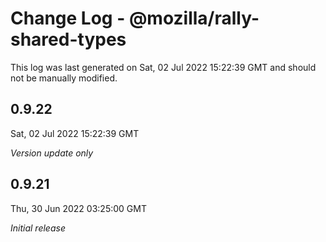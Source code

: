 # Change Log - @mozilla/rally-shared-types

This log was last generated on Sat, 02 Jul 2022 15:22:39 GMT and should not be manually modified.

## 0.9.22
Sat, 02 Jul 2022 15:22:39 GMT

_Version update only_

## 0.9.21
Thu, 30 Jun 2022 03:25:00 GMT

_Initial release_


